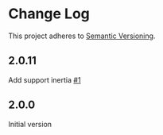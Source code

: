 # Change Log

This project adheres to [Semantic Versioning](http://semver.org/).

## 2.0.11

Add support inertia [#1](https://github.com/retyui/react-quick-pinch-zoom/pull/1)

## 2.0.0

Initial version
